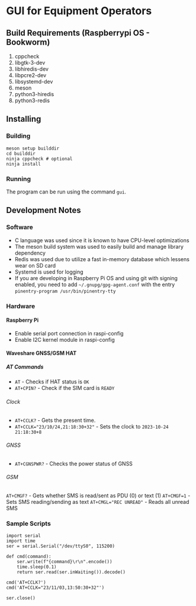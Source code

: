 # GUI for Equipment Operators

## Build Requirements (Raspberrypi OS - Bookworm)

1. cppcheck
2. libgtk-3-dev
3. libhiredis-dev
4. libpcre2-dev
5. libsystemd-dev
6. meson
7. python3-hiredis
8. python3-redis

## Installing

### Building
```
meson setup builddir
cd builddir
ninja cppcheck # optional
ninja install
```

### Running

The program can be run using the command `gui`.

## Development Notes

### Software

- C language was used since it is known to have CPU-level optimizations
- The meson build system was used to easily build and manage library dependency
- Redis was used due to utilize a fast in-memory database which lessens wear on SD card
- Systemd is used for logging
- If you are developing in Raspberry Pi OS and using git with signing enabled, you need to add `~/.gnupg/gpg-agent.conf` with the entry `pinentry-program /usr/bin/pinentry-tty`

### Hardware

#### Raspberry Pi

- Enable serial port connection in raspi-config
- Enable I2C kernel module in raspi-config

#### Waveshare GNSS/GSM HAT

##### AT Commands 

- `AT` - Checks if HAT status is `OK`
- `AT+CPIN?` - Check if the SIM card is `READY`

###### Clock

- `AT+CCLK?` - Gets the present time.
- `AT+CCLK="23/10/24,21:18:30+32"` - Sets the clock to `2023-10-24 21:18:30+8` 

###### GNSS

- `AT+CGNSPWR?` - Checks the power status of GNSS

###### GSM

`AT+CMGF?` - Gets whether SMS is read/sent as PDU (0) or text (1)
`AT+CMGF=1` - Sets SMS reading/sending as text
`AT+CMGL="REC UNREAD"` - Reads all unread SMS

### Sample Scripts

```python3
import serial
import time
ser = serial.Serial("/dev/ttyS0", 115200)

def cmd(command):
    ser.write(f"{command}\r\n".encode())
    time.sleep(0.1)
    return ser.read(ser.inWaiting()).decode()

cmd('AT+CCLK?')
cmd('AT+CCLK="23/11/03,13:50:30+32"')

ser.close()
```
